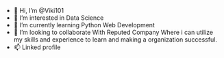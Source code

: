 - 👋 Hi, I’m @Viki101
- 👀 I’m interested in Data Science
- 🌱 I’m currently learning Python Web Development 
- 💞️ I’m looking to collaborate With Reputed Company Where i can utilize my skills and experience to learn and making a organization successful.
- 📫 Linked profile

<!---
Viki101/Viki101 is a ✨ special ✨ repository because its `README.md` (this file) appears on your GitHub profile.
You can click the Preview link to take a look at your changes.
--->
